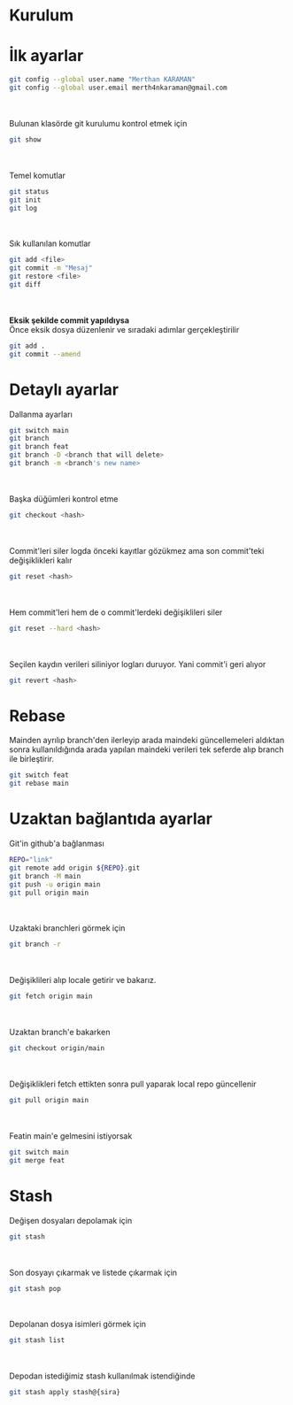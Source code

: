 # Kurulum


# İlk ayarlar
```bash
git config --global user.name "Merthan KARAMAN"
git config --global user.email merth4nkaraman@gmail.com
```
<br/><br/>
Bulunan klasörde git kurulumu kontrol etmek için
```bash
git show
```
<br/><br/>
Temel komutlar
```bash
git status
git init
git log
```
<br/><br/>
Sık kullanılan komutlar
```bash
git add <file>
git commit -m "Mesaj"
git restore <file>
git diff 
```
<br/><br/>
__Eksik şekilde commit yapıldıysa__
<br/>
Önce eksik dosya düzenlenir ve sıradaki adımlar gerçekleştirilir
```bash
git add .
git commit --amend
```

# Detaylı ayarlar
Dallanma ayarları
```bash
git switch main
git branch
git branch feat
git branch -D <branch that will delete>
git branch -m <branch's new name>
```
<br/><br/>
Başka düğümleri kontrol etme
```bash
git checkout <hash>
```
<br/><br/>
Commit'leri siler logda önceki kayıtlar gözükmez ama son commit'teki değişiklikleri kalır
```bash
git reset <hash>
```
<br/><br/>
Hem commit'leri hem de o commit'lerdeki değişiklileri siler
```bash
git reset --hard <hash>
```
<br/><br/>
Seçilen kaydın verileri siliniyor logları duruyor. Yani commit'i geri alıyor
```bash
git revert <hash>
```
# Rebase
Mainden ayrılıp branch'den ilerleyip arada maindeki güncellemeleri aldıktan sonra kullanıldığında arada yapılan maindeki verileri tek seferde alıp branch ile birleştirir.

```bash
git switch feat
git rebase main
```

# Uzaktan bağlantıda ayarlar
Git'in github'a bağlanması
```bash
REPO="link"
git remote add origin ${REPO}.git
git branch -M main
git push -u origin main
git pull origin main
```
<br/><br/>
Uzaktaki branchleri görmek için
```bash
git branch -r
```
<br/><br/>
Değişiklileri alıp locale getirir ve bakarız.
```bash
git fetch origin main
```
<br/><br/>
Uzaktan branch'e bakarken
```bash
git checkout origin/main
```
<br/><br/>
Değişiklikleri fetch ettikten sonra pull yaparak local repo güncellenir
```bash
git pull origin main
```
<br/><br/>
Featin main'e gelmesini istiyorsak
```bash
git switch main
git merge feat
```

# Stash
Değişen dosyaları depolamak için
```bash
git stash
```
<br/><br/>
Son dosyayı çıkarmak ve listede çıkarmak için 
```bash
git stash pop
```
<br/><br/>
Depolanan dosya isimleri görmek için
```bash
git stash list
```
<br/><br/>
Depodan istediğimiz stash kullanılmak istendiğinde
```bash
git stash apply stash@{sira}
```
